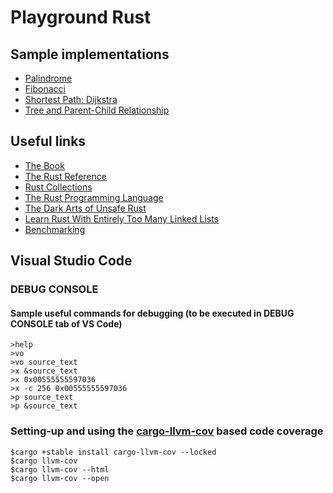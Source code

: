 # Playground Rust

## Sample implementations

- [Palindrome](https://github.com/sheroz/palindrome)
- [Fibonacci](https://github.com/sheroz/fibonacci)
- [Shortest Path: Dijkstra](https://github.com/sheroz/shortest_path)
- [Tree and Parent-Child Relationship](https://github.com/sheroz/tree-sample-rs)

## Useful links

- [The Book](https://doc.rust-lang.org/book)
- [The Rust Reference](https://doc.rust-lang.org/reference)
- [Rust Collections](https://doc.rust-lang.org/std/collections)
- [The Rust Programming Language](https://www.cs.brandeis.edu/~cs146a/rust/doc-02-21-2015/book/README.html)
- [The Dark Arts of Unsafe Rust](https://doc.rust-lang.org/nightly/nomicon/)
- [Learn Rust With Entirely Too Many Linked Lists](https://rust-unofficial.github.io/too-many-lists/)
- [Benchmarking](https://bheisler.github.io/criterion.rs/book/)

## Visual Studio Code

### DEBUG CONSOLE

#### Sample useful commands for debugging (to be executed in DEBUG CONSOLE tab of VS Code)

```text
>help
>vo
>vo source_text
>x &source_text
>x 0x00555555597036
>x -c 256 0x00555555597036
>p source_text
>p &source_text
```

### Setting-up and using the [cargo-llvm-cov](https://github.com/taiki-e/cargo-llvm-cov) based code coverage

```text
$cargo +stable install cargo-llvm-cov --locked
$cargo llvm-cov
$cargo llvm-cov --html
$cargo llvm-cov --open 
```
